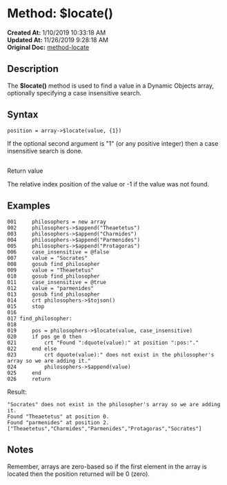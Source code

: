 # Method: $locate()

**Created At:** 1/10/2019 10:33:18 AM  
**Updated At:** 11/26/2019 9:28:18 AM  
**Original Doc:** [method-locate](https://docs.jbase.com/42948-dynamic-objects/method-locate)  


## Description

The **$locate()** method is used to find a value in a Dynamic Objects array, optionally specifying a case insensitive search.



## Syntax

```
position = array->$locate(value, {1})
```

If the optional second argument is "1" (or any positive integer) then a case insensitive search is done.

## 
Return value

The relative index position of the value or -1 if the value was not found.

## Examples

```
001     philosophers = new array
002     philosophers->$append("Theaetetus")
003     philosophers->$append("Charmides")
004     philosophers->$append("Parmenides")
005     philosophers->$append("Protagoras")
006     case_insensitive = @false
007     value = "Socrates"
008     gosub find_philosopher
009     value = "Theaetetus"
010     gosub find_philosopher
011     case_insensitive = @true
012     value = "parmenides"
013     gosub find_philosopher
014     crt philosophers->$tojson()
015     stop
016
017 find_philosopher:
018
019     pos = philosophers->$locate(value, case_insensitive)
020     if pos ge 0 then
021         crt "Found ":dquote(value):" at position ":pos:"."
022     end else
023         crt dquote(value):" does not exist in the philosopher's array so we are adding it."
024         philosophers->$append(value)
025     end
026     return
```

Result:

```
"Socrates" does not exist in the philosopher's array so we are adding it.
Found "Theaetetus" at position 0.
Found "parmenides" at position 2.
["Theaetetus","Charmides","Parmenides","Protagoras","Socrates"]
```



## Notes

Remember, arrays are zero-based so if the first element in the array is located then the position returned will be 0 (zero).
